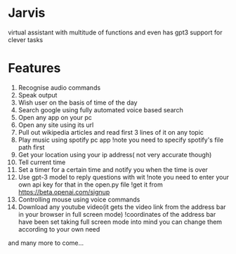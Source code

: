 # Jarvis
virtual assistant with multitude of functions and even has gpt3 support for clever tasks

# Features
1) Recognise audio commands
2) Speak output
3) Wish user on the basis of time of the day
4) Search google using fully automated voice based search
5) Open any app on your pc
6) Open any site using its url
7) Pull out wikipedia articles and read first 3 lines of it on any topic
8) Play music using spotify pc app 
!note you need to specify spotify's file path first
9) Get your location using your ip address( not very accurate though)
10) Tell current time
11) Set a timer for a certain time and notify you when the time is over
12) Use gpt-3 model to reply questions with wit
!note you need to enter your own api key for that in the open.py file
!get it from https://beta.openai.com/signup
13) Controlling mouse using voice commands
14) Download any youtube video(it gets the video link from the address bar in your browser in full screen mode)
!coordinates of the address bar have been set taking full screen mode into mind you can change them according to your own need

and many more to come...

